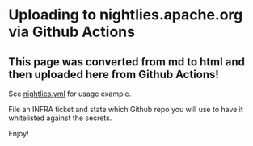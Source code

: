 # Uploading to nightlies.apache.org via Github Actions

## This page was converted from md to html and then uploaded here from Github Actions!

See [nightlies.yml](https://github.com/apache/infrastructure-test/blob/master/.github/workflows/nightlies.yml) for usage example.

File an INFRA ticket and state which Github repo you will use to have it whitelisted against the secrets.

Enjoy!
